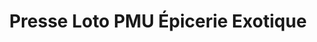 ---
title: "Presse Loto PMU Épicerie Exotique"
url: /ramonville-saint-agne/presse-loto-pmu-epicerie-exotique/
shop: Supermarkt
---